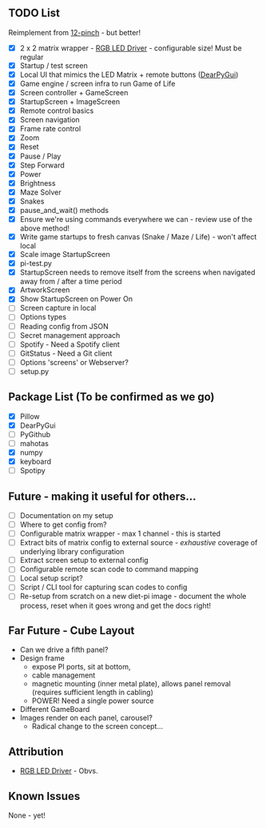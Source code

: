 ## TODO List

Reimplement from [12-pinch](https://github.com/null-loop/12-pinch) - but better!

* [x] 2 x 2 matrix wrapper - [RGB LED Driver](https://github.com/hzeller/rpi-rgb-led-matrix) - configurable size! Must be regular
* [x] Startup / test screen
* [x] Local UI that mimics the LED Matrix + remote buttons ([DearPyGui](https://github.com/hoffstadt/DearPyGui))
* [x] Game engine / screen infra to run Game of Life
* [x] Screen controller + GameScreen
* [x] StartupScreen + ImageScreen
* [x] Remote control basics
* [x] Screen navigation
* [x] Frame rate control
* [x] Zoom
* [x] Reset
* [x] Pause / Play
* [x] Step Forward
* [x] Power
* [x] Brightness
* [x] Maze Solver
* [x] Snakes
* [x] pause_and_wait() methods
* [x] Ensure we're using commands everywhere we can - review use of the above method!
* [x] Write game startups to fresh canvas (Snake / Maze / Life) - won't affect local
* [x] Scale image StartupScreen
* [x] pi-test.py
* [x] StartupScreen needs to remove itself from the screens when navigated away from / after a time period
* [x] ArtworkScreen
* [x] Show StartupScreen on Power On
* [ ] Screen capture in local
* [ ] Options types
* [ ] Reading config from JSON
* [ ] Secret management approach
* [ ] Spotify - Need a Spotify client
* [ ] GitStatus - Need a Git client
* [ ] Options 'screens' or Webserver?
* [ ] setup.py

## Package List (To be confirmed as we go)

* [x] Pillow
* [x] DearPyGui
* [ ] PyGithub
* [ ] mahotas
* [x] numpy
* [x] keyboard
* [ ] Spotipy

## Future - making it useful for others...

* [ ] Documentation on my setup
* [ ] Where to get config from?
* [ ] Configurable matrix wrapper - max 1 channel - this is started
* [ ] Extract bits of matrix config to external source - _exhaustive_ coverage of underlying library configuration
* [ ] Extract screen setup to external config
* [ ] Configurable remote scan code to command mapping
* [ ] Local setup script?
* [ ] Script / CLI tool for capturing scan codes to config
* [ ] Re-setup from scratch on a new diet-pi image - document the whole process, reset when it goes wrong and get the docs right!

## Far Future - Cube Layout

* Can we drive a fifth panel?
* Design frame
  * expose PI ports, sit at bottom, 
  * cable management
  * magnetic mounting (inner metal plate), allows panel removal (requires sufficient length in cabling)
  * POWER! Need a single power source
* Different GameBoard
* Images render on each panel, carousel?
  * Radical change to the screen concept...

## Attribution

* [RGB LED Driver](https://github.com/hzeller/rpi-rgb-led-matrix) - Obvs.

## Known Issues

None - yet!